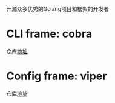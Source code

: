 开源众多优秀的Golang项目和框架的开发者

# CLI frame: cobra
仓库[地址](https://github.com/spf13/cobra)


# Config frame: viper
仓库[地址](https://github.com/spf13/viper)